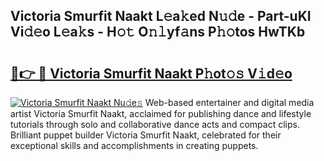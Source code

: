 ## Victoria Smurfit Naakt L𝚎a𝚔ed N𝚞𝚍e - Part-uKI Vi𝚍𝚎o L𝚎a𝚔s - H𝚘𝚝 O𝚗𝚕yf𝚊ns P𝚑𝚘tos HwTKb

# <h2><a href="http://kf0bvu.oniu.top/?m=Victoria+Smurfit+Naakt">🔗👉 🔴 Victoria Smurfit Naakt P𝚑ot𝚘𝚜 V𝚒d𝚎o</a></h2>

[![Victoria Smurfit Naakt Nu𝚍e𝚜](https://i.imgur.com/0qMVB7G.gif)](http://kf0bvu.oniu.top/?m=Victoria+Smurfit+Naakt)
Web-based entertainer and digital media artist Victoria Smurfit Naakt, acclaimed for publishing dance and lifestyle tutorials through solo and collaborative dance acts and compact clips. Brilliant puppet builder Victoria Smurfit Naakt, celebrated for their exceptional skills and accomplishments in creating puppets.  

